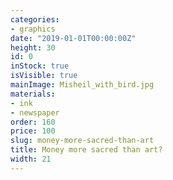 ```yaml
---
categories:
- graphics
date: "2019-01-01T00:00:00Z"
height: 30
id: 0
inStock: true
isVisible: true
mainImage: Misheil_with_bird.jpg
materials:
- ink
- newspaper
order: 160
price: 100
slug: money-more-sacred-than-art
title: Money more sacred than art?
width: 21
---
```


